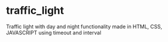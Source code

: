 # traffic_light
Traffic light with day and night functionality made in HTML, CSS, JAVASCRIPT using timeout and interval
